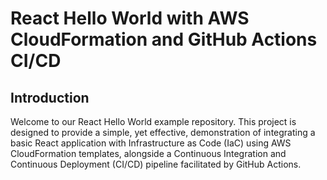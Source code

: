 # React Hello World with AWS CloudFormation and GitHub Actions CI/CD

## Introduction
Welcome to our React Hello World example repository. This project is designed to provide a simple, yet effective, demonstration of integrating a basic React application with Infrastructure as Code (IaC) using AWS CloudFormation templates, alongside a Continuous Integration and Continuous Deployment (CI/CD) pipeline facilitated by GitHub Actions.
